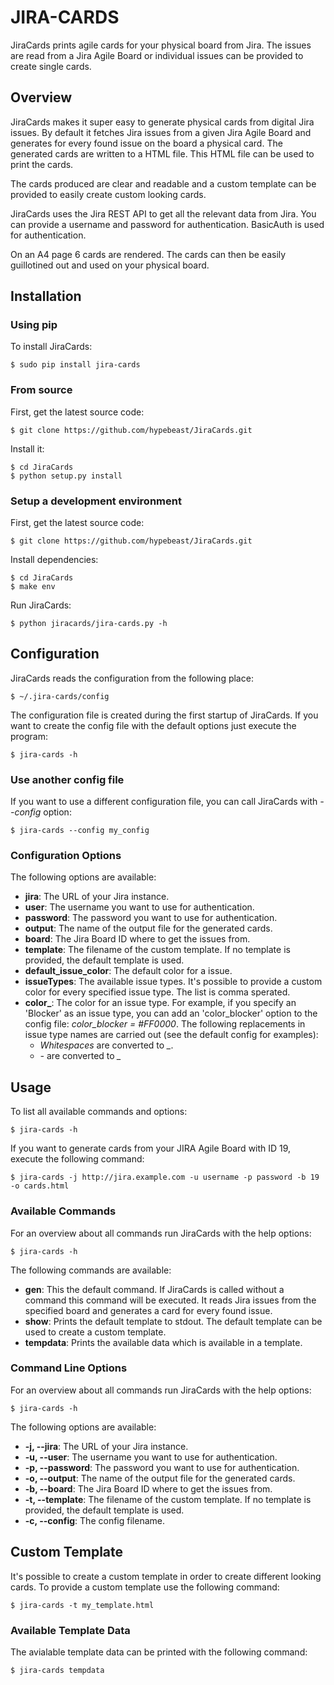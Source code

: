 # JIRA-CARDS

JiraCards prints agile cards for your physical board from Jira. The issues are read from a Jira Agile Board or individual issues can be provided to create single cards.

## Overview

JiraCards makes it super easy to generate physical cards from digital Jira issues. By default it fetches Jira issues from a given Jira Agile Board and generates for every found issue on the board a physical card. The generated cards are written to a HTML file. This HTML file can be used to print the cards.

The cards produced are clear and readable and a custom template can be provided to easily create custom looking cards.

JiraCards uses the Jira REST API to get all the relevant data from Jira. You can provide a username and password for authentication. BasicAuth is used for authentication.

On an A4 page 6 cards are rendered. The cards can then be easily guillotined out and used on your physical board.

## Installation

### Using pip

To install JiraCards:

    $ sudo pip install jira-cards

### From source

First, get the latest source code:

    $ git clone https://github.com/hypebeast/JiraCards.git

Install it:

    $ cd JiraCards
    $ python setup.py install

### Setup a development environment

First, get the latest source code:

    $ git clone https://github.com/hypebeast/JiraCards.git

Install dependencies:

    $ cd JiraCards
    $ make env

Run JiraCards:

    $ python jiracards/jira-cards.py -h

## Configuration

JiraCards reads the configuration from the following place:

    $ ~/.jira-cards/config

The configuration file is created during the first startup of JiraCards. If you want to create the config file with the default options just execute the program:

    $ jira-cards -h

### Use another config file

If you want to use a different configuration file, you can call JiraCards with *--config* option:

    $ jira-cards --config my_config

### Configuration Options

The following options are available:

  * **jira**: The URL of your Jira instance.
  * **user**: The username you want to use for authentication.
  * **password**: The password you want to use for authentication.
  * **output**: The name of the output file for the generated cards.
  * **board**: The Jira Board ID where to get the issues from.
  * **template**: The filename of the custom template. If no template is provided, the default template is used.
  * **default_issue_color**: The default color for a issue.
  * **issueTypes**: The available issue types. It's possible to provide a custom color for every specified issue type. The list is comma sperated.
  * **color_**: The color for an issue type. For example, if you specify an 'Blocker' as an issue type, you can add an 'color_blocker' option to the config file: *color_blocker = #FF0000*. The following replacements in issue type names are carried out (see the default config for examples):
    * *Whitespaces* are converted to *_*.
    * *-* are converted to *_*

## Usage

To list all available commands and options:

    $ jira-cards -h

If you want to generate cards from your JIRA Agile Board with ID 19, execute the following command:

    $ jira-cards -j http://jira.example.com -u username -p password -b 19 -o cards.html

### Available Commands

For an overview about all commands run JiraCards with the help options:

    $ jira-cards -h

The following commands are available:

  * **gen**: This the default command. If JiraCards is called without a command this command will be executed. It reads Jira issues from the specified board and generates a card for every found issue.
  * **show**: Prints the default template to stdout. The default template can be used to create a custom template.
  * **tempdata**: Prints the available data which is available in a template.

### Command Line Options

For an overview about all commands run JiraCards with the help options:

    $ jira-cards -h

The following options are available:

  * **-j, --jira**: The URL of your Jira instance.
  * **-u, --user**: The username you want to use for authentication.
  * **-p, --password**: The password you want to use for authentication.
  * **-o, --output**: The name of the output file for the generated cards.
  * **-b, --board**: The Jira Board ID where to get the issues from.
  * **-t, --template**: The filename of the custom template. If no template is provided, the default template is used.
  * **-c, --config**: The config filename.

## Custom Template

It's possible to create a custom template in order to create different looking cards. To provide a custom template use the following command:

    $ jira-cards -t my_template.html

### Available Template Data

The avialable template data can be printed with the following command:

    $ jira-cards tempdata
